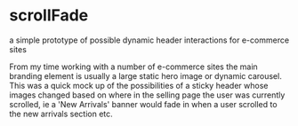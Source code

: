 scrollFade
==========

a simple prototype of possible dynamic header interactions for e-commerce sites

From my time working with a number of e-commerce sites the main branding element is usually a large static hero image or dynamic carousel. This was a quick mock up of the possibilities of a sticky header whose images changed based on where in the selling page the user was currently scrolled, ie a 'New Arrivals' banner would fade in when a user scrolled to the new arrivals section etc.


